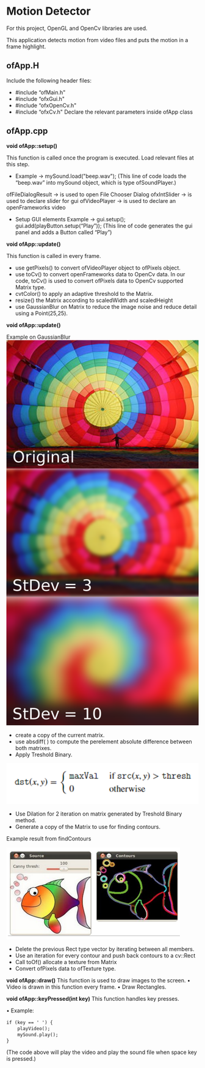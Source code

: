 ﻿# Motion Detector

For this project, OpenGL and OpenCv libraries are used.

This application detects motion from video files and puts the motion in a frame highlight.

## ofApp.H
 Include the following header files: 
 - #include “ofMain.h" 
 - #include “ofxGui.h" 
 - #include “ofxOpenCv.h" 
 - #include “ofxCv.h" 
 Declare the relevant parameters inside ofApp class

## ofApp.cpp
**void ofApp::setup()**

This function is called once the program is executed. Load relevant files at this step. 

 -  Example -> mySound.load("beep.wav"); (This line of code loads the “beep.wav” into mySound object, which is type ofSoundPlayer.)

ofFileDialogResult -> is used to open File Chooser Dialog 
ofxIntSlider -> is used to declare slider for gui 
ofVideoPlayer -> is used to declare an openFrameworks video 

 - Setup GUI elements Example -> gui.setup(); gui.add(playButton.setup(“Play”)); (This line of code generates the gui panel and adds a Button called “Play”)

**void ofApp::update()**

This function is called in every frame.

 - use getPixels() to convert ofVideoPlayer object to ofPixels object.
 - use toCv() to convert openFrameworks data to OpenCv data. In our code, toCv() is used to convert ofPixels data to OpenCv supported Matrix type.
 - cvtColor() to apply an adaptive threshold to the Matrix.
 - resize() the Matrix according to scaledWidth and scaledHeight
 - use GaussianBlur on Matrix to reduce the image noise and reduce detail using a Point(25,25).

**void ofApp::update()**

Example on GaussianBlur
![alt text](https://github.com/berkeliboz/Motion-Detector/blob/master/images/1200px-Cappadocia_Gaussian_Blur.svg.png)

- create a copy of the current matrix. 
- use absdiff( ) to compute the perelement absolute difference between both matrixes.
- Apply Treshold Binary.

![alt text](https://github.com/berkeliboz/Motion-Detector/blob/master/images/Capture.PNG)

- Use Dilation for 2 iteration on matrix generated by Treshold Binary method. 
- Generate a copy of the Matrix to use for finding contours.


Example result from findContours

![alt text](https://github.com/berkeliboz/Motion-Detector/blob/master/images/Capture1.PNG)

- Delete the previous Rect type vector by iterating between all members. 
- Use an iteration for every contour and push back contours to a cv::Rect 
- Call toOf() allocate a texture from Matrix 
- Convert ofPixels data to ofTexture type.


**void ofApp::draw()** 
This function is used to draw images to the screen. 
	• Video is drawn in this function every frame. 
	• Draw Rectangles. 

**void ofApp::keyPressed(int key)** 
	This function handles key presses. 	
 
 • Example: 
	  	
	if (key == ' ') { 
		playVideo(); 
		mySound.play(); 
	} 

(The code above will play the video and play the sound file when space key is pressed.)
